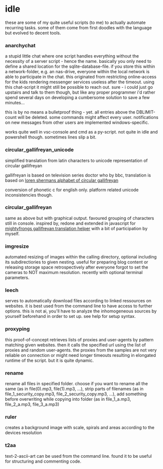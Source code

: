 # idle

these are some of my quite useful scripts (to me) to actually automate recurring tasks.
some of them come from first doodles with the language but evolved to decent tools.

### anarchychat
a stupid little chat where one script handles everything without the necessity of a server script - hence the name. basically you only need to define a shared location for the sqlite-database-file. if you store this within a network-folder, e.g. an nas-drive, everyone within the local network is able to participate in the chat. this originated from restricting online-access for the kids rendering messenger services useless after the timeout. using this chat-script it might still be possible to reach out. sure - i could just go upstairs and talk to them though, but like any proper programmer i'd rather spend several days on developing a cumbersome solution to save a few minutes...

this is by no means a bulletproof thing - yet. all entries above the DBLIMIT-count will be deleted. some commands might affect every user. notifications on new messages from other users are implemented windows-specific.

works quite well in vsc-console and cmd as a py-script. not quite in idle and powershell though. sometimes lines slip a bit.

### circular_gallifreyan_unicode
simplified translation from latin characters to unicode representation of circular gallifreyan

gallifreyan is based on television series doctor who by bbc, translation is based on [loren shermans alphabet of circular gallifreyan](http://shermansplanet.com/gallifreyan/guide.pdf)

conversion of phonetic c for english only. platform related unicode inconsistencies though.

### circular_gallifreyan
same as above but with graphical output. favoured grouping of characters still in console. inspired by, redone and extended in javascript for [mightyfrongs gallifreyan translation helper](https://github.com/Mightyfrong/gallifreyan-translation-helper) with a bit of participation by myself.

### imgresize
automated resizing of images within the calling directory, optional including its subdirectiories to given nesting. useful for preparing blog content or releasing storage space retrospectively after everyone forgot to set the cameras to NOT maximum resolution. recently with optional terminal parameters.

### leech
serves to automatically download files according to linked ressources on websites. it is best used from the command line to have access to further options. this is not ai, you'll have to analyze the inhomogeneous sources by yourself beforehand in order to set up. see help for setup syntax.

### proxyping
this proof-of-concept retrieves lists of proxies and user-agents by pattern matching given websites. then it calls the specified url using the list of proxies and random user-agents. the proxies from the samples are not very reliable on connection or might need longer timeouts resulting in elongated runtime of the script. but it is quite dynamic.

### rename
rename all files in specified folder. choose if you want to rename all the same (as in file(0).mp3, file(1).mp3, ...), strip parts of filenames (as in file_1_security_copy.mp3, file_2_security_copy.mp3, ...), add something before overwriting while copying into folder (as in file_1_a.mp3, file_2_a.mp3, file_3_a.mp3)

### ruler
creates a background image with scale, spirals and areas according to the devices resolution

### t2aa
text-2-ascii-art can be used from the command line. found it to be useful for structuring and commenting code.
